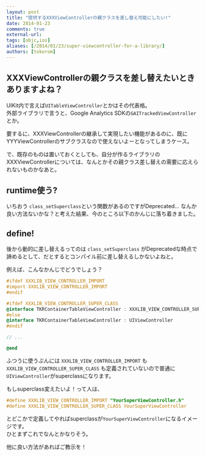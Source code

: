 ```yaml
---
layout: post
title: "提供するXXXViewControllerの親クラスを差し替え可能にしたい!"
date: 2014-01-23
comments: true
external-url: 
tags: [objc,ios]
aliases: [/2014/01/23/super-viewcontroller-for-a-library/]
authors: [tokorom]
---
```


## XXXViewControllerの親クラスを差し替えたいときありますよね？

UIKit内で言えば`UITableViewController`とかはその代表格。  
外部ライブラリで言うと、Google Analytics SDKの`GAITrackedViewController`とか。  

要するに、XXXViewControllerの継承して実現したい機能があるのに、既にYYYViewControllerのサブクラスなので使えないよーとなってしまうケース。

で、既存のものは置いておくとしても、自分が作るライブラリのXXXViewControllerについては、なんとかその親クラス差し替えの需要に応えられないものかなあと。

## runtime使う?

いちおう `class_setSuperclass`という関数があるのですがDeprecated...
なんか良い方法ないかな？と考えた結果、今のところ以下のかんじに落ち着きました。

<!-- more -->

## define!

後から動的に差し替えるってのは `class_setSuperclass` がDeprecatedな時点で諦めるとして、だとするとコンパイル前に差し替えるしかないよねと。

例えば、こんなかんじでどうでしょう？

```objective-c
#ifdef XXXLIB_VIEW_CONTROLLER_IMPORT
#import XXXLIB_VIEW_CONTROLLER_IMPORT
#endif

#ifdef XXXLIB_VIEW_CONTROLLER_SUPER_CLASS
@interface TKRContainerTableViewController : XXXLIB_VIEW_CONTROLLER_SUPER_CLASS
#else
@interface TKRContainerTableViewController : UIViewController
#endif

// ...

@end
```

ふつうに使うぶんには `XXXLIB_VIEW_CONTROLLER_IMPORT` も `XXXLIB_VIEW_CONTROLLER_SUPER_CLASS` も定義されていないので普通に`UIViewController`がsuperclassになります。

もしsuperclass変えたいよ！って人は、

```objective-c
#define XXXLIB_VIEW_CONTROLLER_IMPORT "YourSuperViewController.h"
#define XXXLIB_VIEW_CONTROLLER_SUPER_CLASS YourSuperViewController
```

とどこかで定義してやればsuperclassが`YourSuperViewController`になるイメージです。  
ひとまずこれでなんとかなりそう。

他に良い方法があればご教示を！

